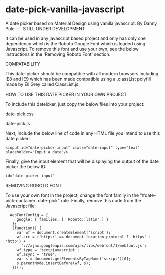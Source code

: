 # date-pick-vanilla-javascript
A date picker based on Material Design using vanilla javascript. 
By Danny Pule --- STILL UNDER DEVELOPMENT

 It can be used in any javascript based project and only has only one dependency which is the Roboto Google Font which is loaded using Javascript. To remove this font and use your own, see the below instructions in the 'Removing Roboto Font' section. 
 
COMPATABILITY

This date-picker should be compatible with all modern browsers including IE8 and IE9 which has been made compatible using a .classList polyfill made by Eli Grey called ClassList.js.
 
HOW TO USE THIS DATE PICKER IN YOUR OWN PROJECT

To include this dateicker, just copy the below files into your project:

date-pick.css

date-pick.js

Next, include the below line of code in any HTML file you intend to use this date picker:

````
<input id="date-picker-input" class="date-input" type="text" placeholder="Input a date"/>
````

Finally, give the input element that will be displaying the output of the date picker the below ID:
````
id="date-picker-input" 
````
 
REMOVING ROBOTO FONT 

To use your own font in the project, change the font family in the "#date-pick-container .date-pick" rule. Finally, remove this code from the Javascript file:
 ````
   WebFontConfig = {
      google: { families: [ 'Roboto::latin' ] }
    };
    (function() {
      var wf = document.createElement('script');
      wf.src = ('https:' == document.location.protocol ? 'https' : 'http') +
        '://ajax.googleapis.com/ajax/libs/webfont/1/webfont.js';
      wf.type = 'text/javascript';
      wf.async = 'true';
      var s = document.getElementsByTagName('script')[0];
      s.parentNode.insertBefore(wf, s);
    })();
  ````
